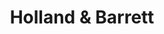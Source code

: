 ---
title: "Holland & Barrett"
url: /birmingham/holland-und-barrett-the-bullring/
shop: Bioladen
---